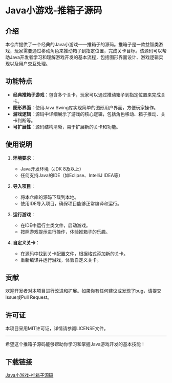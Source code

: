 # Java小游戏-推箱子源码

## 介绍

本仓库提供了一个经典的Java小游戏——推箱子的源码。推箱子是一款益智类游戏，玩家需要通过移动角色来推动箱子到指定位置，完成关卡目标。该源码可以帮助Java开发者学习和理解游戏开发的基本流程，包括图形界面设计、游戏逻辑实现以及用户交互处理。

## 功能特点

- **经典推箱子游戏**：包含多个关卡，玩家可以通过推动箱子到指定位置来完成关卡。
- **图形界面**：使用Java Swing库实现简单的图形用户界面，方便玩家操作。
- **游戏逻辑**：源码中详细展示了游戏的核心逻辑，包括角色移动、箱子推动、关卡判断等。
- **可扩展性**：源码结构清晰，易于扩展新的关卡和功能。

## 使用说明

1. **环境要求**：
   - Java开发环境（JDK 8及以上）
   - 任何支持Java的IDE（如Eclipse、IntelliJ IDEA等）

2. **导入项目**：
   - 将本仓库的源码下载到本地。
   - 使用IDE导入项目，确保项目能够正常编译和运行。

3. **运行游戏**：
   - 在IDE中运行主类文件，启动游戏。
   - 按照游戏提示进行操作，体验推箱子的乐趣。

4. **自定义关卡**：
   - 在源码中找到关卡配置文件，根据格式添加新的关卡。
   - 重新编译并运行游戏，体验自定义关卡。

## 贡献

欢迎开发者对本项目进行改进和扩展。如果你有任何建议或发现了bug，请提交Issue或Pull Request。

## 许可证

本项目采用MIT许可证，详情请参阅LICENSE文件。

---

希望这个推箱子源码能够帮助你学习和掌握Java游戏开发的基本技能！

## 下载链接

[Java小游戏-推箱子源码](https://pan.quark.cn/s/30470b9e179d)